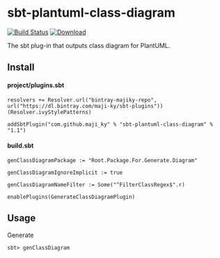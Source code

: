 # sbt-plantuml-class-diagram
[![Build Status](https://travis-ci.org/maji-KY/sbt-plantuml-class-diagram.svg?branch=master)](https://travis-ci.org/maji-KY/sbt-plantuml-class-diagram)
[ ![Download](https://api.bintray.com/packages/maji-ky/sbt-plugins/sbt-plantuml-class-diagram/images/download.svg) ](https://bintray.com/maji-ky/sbt-plugins/sbt-plantuml-class-diagram/_latestVersion)

The sbt plug-in that outputs class diagram for PlantUML.

## Install

#### project/plugins.sbt
```
resolvers += Resolver.url("bintray-majiky-repo", url("https://dl.bintray.com/maji-ky/sbt-plugins"))(Resolver.ivyStylePatterns)

addSbtPlugin("com.github.maji_ky" % "sbt-plantuml-class-diagram" % "1.1")
```

#### build.sbt
```
genClassDiagramPackage := "Root.Package.For.Generate.Diagram"

genClassDiagramIgnoreImplicit := true

genClassDiagramNameFilter := Some("^FilterClassRegex$".r)

enablePlugins(GenerateClassDiagramPlugin)
```

## Usage

Generate
```
sbt> genClassDiagram
```
